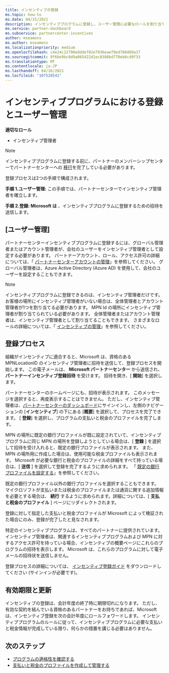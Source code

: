 ```yaml
---
title: インセンティブの登録
ms.topic: how-to
ms.date: 04/15/2021
description: インセンティブプログラムに登録し、ユーザー管理に必要なロールを割り当てます。 この記事では、登録プロセスについて説明します。
ms.service: partner-dashboard
ms.subservice: partnercenter-incentives
author: mseamons
ms.author: mseamons
ms.localizationpriority: medium
ms.openlocfilehash: c4e24c22790edddef02e7936eaef9ed788489a37
ms.sourcegitcommit: 9f6be9bc8d9a065422d1ec8388bd770eb6cd9f33
ms.translationtype: MT
ms.contentlocale: ja-JP
ms.lasthandoff: 04/16/2021
ms.locfileid: "107528541"
---
```

# <a name="enrollment-and-user-management-in-the-incentives-program"></a>インセンティブプログラムにおける登録とユーザー管理

**適切なロール**

- インセンティブ管理者

>[!NOTE]
>インセンティブプログラムに登録する前に、パートナーのメンバーシップセンターでパートナーセンターへの [移行](prepare-pmc-pc-migration.md)を完了している必要があります。

登録プロセスは2つの手順で構成されます。

**手順 1.ユーザー管理:** この手順では、パートナーセンターでインセンティブ管理者を確立します。

**手順 2.登録: Microsoft は** 、インセンティブプログラムに登録するための招待を送信します。

## <a name="user-management"></a>[ユーザー管理]

パートナーセンターインセンティブプログラムに登録するには、グローバル管理者またはアカウント管理者が、会社のユーザーをインセンティブ管理者として設定する必要があります。 パートナーアカウント、ロール、アクセス許可の詳細については、「 [パートナーセンターアカウントの管理](partner-center-account-setup.md)」を参照してください。 グローバル管理者は、Azure Active Directory (Azure AD) を使用して、会社のユーザーを設定することもできます。

>[!NOTE]
>インセンティブプログラムに登録できるのは、インセンティブ管理者だけです。 お客様の場所にインセンティブ管理者がいない場合は、全体管理者とアカウント管理者が1つを割り当てる必要があります。 MPN Id の場所にインセンティブ管理者が割り当てられている必要があります。 全体管理者またはアカウント管理者は、インセンティブ管理者として割り当てることもできます。 さまざまなロールの詳細については、「 [インセンティブの管理](permissions-overview.md#manage-incentives)」を参照してください。

## <a name="enrollment-process"></a>登録プロセス

組織がインセンティブに適合すると、Microsoft は、資格のある MPNLocationID のインセンティブ管理者に招待を送信して、登録プロセスを開始します。 この電子メールは、 **Microsoft パートナーセンター** から送信され、 **パートナーインセンティブ登録招待** を受けます。 招待を開き、[ **開始**] を選択します。

パートナーセンターのホームページにも、招待が表示されます。 このメッセージを選択すると、再度表示することはできません。 ただし、インセンティブ管理者は、[パートナーセンターのダッシュボード](https://partner.microsoft.com/dashboard/)にサインインし、左側のナビゲーションの [**インセンティブ**] の下にある [**概要**] を選択して、プロセスを完了できます。 [ **登録**] を選択し、プログラムの支払いと税金のプロファイルを完了します。

MPN の場所に既定の銀行プロファイルが既に設定されていて、インセンティブプログラムに同じ MPN の場所を登録しようとしている場合は、[ **登録** ] を選択して招待を受け入れると、既定の銀行プロファイルが表示されます。 また、MPN の場所用に作成した場合は、使用可能な税金プロファイルも表示されます。 Microsoft が必要な銀行と税金のプロファイルの詳細をすべて持っている場合は、[ **送信** ] を選択して登録を完了するように求められます。 「 [既定の銀行プロファイルを設定する](incentives-create-and-manage-your-payout-and-tax-profiles.md#set-up-a-default-bank-profile)」を参照してください。

既定の銀行プロファイル以外の銀行プロファイルを選択することもできます。 マイクロソフトが支払いまたは税金のプロファイルまたは通貨に関する追加情報を必要とする場合は、 **続行** するように求められます。詳細については、[ **支払と税金のプロファイル** ] ページにリダイレクトされます。 

登録に対して指定した支払いと税金プロファイルが Microsoft によって検証された場合にのみ、登録が完了したと見なされます。

特定のインセンティブプログラムは、すべてのパートナーに提供されています。 インセンティブ管理者は、関連するインセンティブプログラムおよび MPN に対するアクセス許可を持っている場合、インセンティブの概要ページにこれらのプログラムの招待を表示します。 Microsoft は、これらのプログラムに対して電子メールの招待状を送信しません。

登録プロセスの詳細については、 [インセンティブ登録ガイド](https://partner.microsoft.com/resources/detail/partner-center-incentives-enrollment-pdf) をダウンロードしてください (サインインが必要です)。

## <a name="expiration-and-renewal"></a>有効期限と更新

インセンティブの登録は、会計年度の終了時に期限切れになります。 ただし、有効な契約を結んでいる資格のあるパートナーをお持ちであれば、Microsoft は、インセンティブ登録を次の会計年度にロールフォワードします。 インセンティブプログラムのルールに従って、インセンティブプログラムに必要な支払いと税金情報が完成している限り、何らかの措置を講じる必要はありません。

## <a name="next-steps"></a>次のステップ

- [プログラムの適格性を確認する](incentives-determined-your-program-eligibility.md)
- [支払いと税金のプロファイルを作成して管理する](incentives-create-and-manage-your-payout-and-tax-profiles.md)
